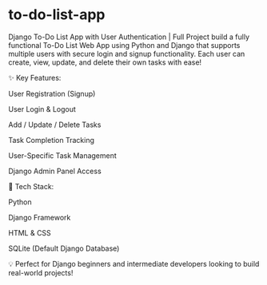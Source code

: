 # to-do-list-app

Django To-Do List App with User Authentication | Full Project build a fully functional To-Do List Web App using Python and Django that supports multiple users with secure login and signup functionality. Each user can create, view, update, and delete their own tasks with ease!

✨ Key Features:

User Registration (Signup)

User Login & Logout

Add / Update / Delete Tasks

Task Completion Tracking

User-Specific Task Management

Django Admin Panel Access


📌 Tech Stack:

Python

Django Framework

HTML & CSS

SQLite (Default Django Database)


💡 Perfect for Django beginners and intermediate developers looking to build real-world projects!
